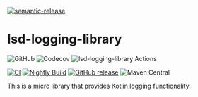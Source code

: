[![semantic-release](https://img.shields.io/badge/semantic-release-e10079.svg?logo=semantic-release)](https://github.com/semantic-release/semantic-release)

# lsd-logging-library

![GitHub](https://img.shields.io/github/license/lsd-consulting/lsd-logging-library)
![Codecov](https://img.shields.io/codecov/c/github/lsd-consulting/lsd-logging-library)
![lsd-logging-library Actions](https://api.meercode.io/badge/lsd-consulting/lsd-logging-library?type=ci-score&branch=main&lastDay=14)

[![CI](https://github.com/lsd-consulting/lsd-logging-library/actions/workflows/ci.yml/badge.svg?branch=main)](https://github.com/lsd-consulting/lsd-logging-library/actions/workflows/ci.yml)
[![Nightly Build](https://github.com/lsd-consulting/lsd-logging-library/actions/workflows/nightly.yml/badge.svg)](https://github.com/lsd-consulting/lsd-logging-library/actions/workflows/nightly.yml)
[![GitHub release](https://img.shields.io/github/release/lsd-consulting/lsd-logging-library)](https://github.com/lsd-consulting/lsd-logging-library/releases)
![Maven Central](https://img.shields.io/maven-central/v/io.github.lsd-consulting/lsd-logging-library)

This is a micro library that provides Kotlin logging functionality.
